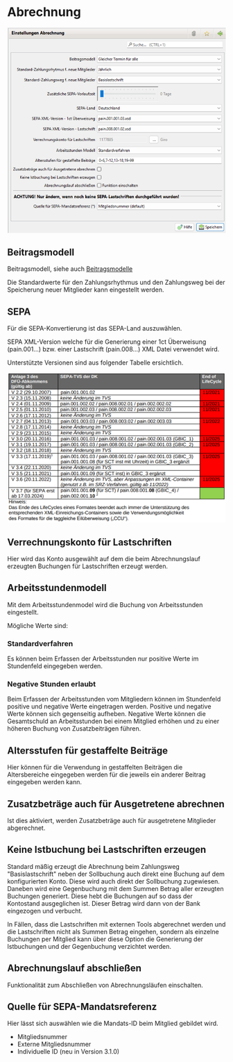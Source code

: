 # Abrechnung

![](img/Abrechnung.png)

## Beitragsmodell

Beitragsmodell, siehe auch [Beitragsmodelle](../../../../allgemein/beitragsmodelle.md)

Die Standardwerte für den Zahlungsrhythmus und den Zahlungsweg bei der Speicherung neuer Mitglieder kann eingestellt werden.

## SEPA

Für die SEPA-Konvertierung ist das SEPA-Land auszuwählen.

SEPA XML-Version welche für die Generierung einer 1ct Überweisung (pain.001...) bzw. einer Lastschrift (pain.008...) XML Datei verwendet wird.

Unterstützte Versionen sind aus folgender Tabelle ersichtlich.

![](img/SepaSupportedVersions.png)

## Verrechnungskonto für Lastschriften

Hier wird das Konto ausgewählt auf dem die beim Abrechnungslauf erzeugten Buchungen für Lastschriften erzeugt werden.

## Arbeitsstundenmodell

Mit dem Arbeitsstundenmodel wird die Buchung von Arbeitsstunden eingestellt.

Mögliche Werte sind:

### Standardverfahren

Es können beim Erfassen der Arbeitsstunden nur positive Werte im Stundenfeld eingegeben werden.

### Negative Stunden erlaubt

Beim Erfassen der Arbeitsstunden vom Mitgliedern können im Stundenfeld positive und negative Werte eingetragen werden. Positive und negative Werte können sich gegenseitig aufheben. Negative Werte können die Gesamtschuld an Arbeitsstunden bei einem Mitglied erhöhen und zu einer höheren Buchung von Zusatzbeiträgen führen.

## Altersstufen für gestaffelte Beiträge

Hier können für die Verwendung in gestaffelten Beiträgen die Altersbereiche eingegeben werden für die jeweils ein anderer Beitrag eingegeben werden kann.

## Zusatzbeträge auch für Ausgetretene abrechnen

Ist dies aktiviert, werden Zusatzbeträge auch für ausgetretene Mitglieder abgerechnet.

## Keine Istbuchung bei Lastschriften erzeugen

Standard mäßig erzeugt die Abrechnung beim Zahlungsweg "Basislastschrift" neben der Sollbuchung auch direkt eine Buchung auf dem konfigurierten Konto. Diese wird auch direkt der Sollbuchung zugewiesen. Daneben wird eine Gegenbuchung mit dem Summen Betrag aller erzeugten Buchungen generiert. Diese hebt die Buchungen auf so dass der Kontostand ausgeglichen ist. Dieser Betrag wird dann von der Bank eingezogen und verbucht.

In Fällen, dass die Lastschriften mit externen Tools abgerechnet werden und die Lastschriften nicht als Summen Betrag eingehen, sondern als einzelne Buchungen per Mitglied kann über diese Option die Generierung der Istbuchungen und der Gegenbuchung verzichtet werden.

## Abrechnungslauf abschließen

Funktionalität zum Abschließen von Abrechnungsläufen einschalten.

## Quelle für SEPA-Mandatsreferenz

Hier lässt sich auswählen wie die Mandats-ID beim Mitglied gebildet wird.

* Mitgliedsnummer
* Externe Mitgliedsnummer
* Individuelle ID (neu in Version 3.1.0)
